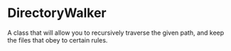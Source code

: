 DirectoryWalker
===============

A class that will allow you to recursively traverse the given path, and keep the files that obey to certain rules.